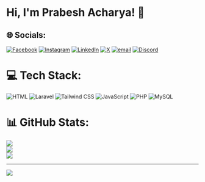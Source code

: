 # Hi, I'm Prabesh Acharya! 👋  


## 🌐 Socials:
[![Facebook](https://img.shields.io/badge/Facebook-%231877F2.svg?logo=Facebook&logoColor=white)](https://facebook.com/prabesh.ach) [![Instagram](https://img.shields.io/badge/Instagram-%23E4405F.svg?logo=Instagram&logoColor=white)](https://instagram.com/prabesh_ach) [![LinkedIn](https://img.shields.io/badge/LinkedIn-%230077B5.svg?logo=linkedin&logoColor=white)](https://linkedin.com/in/prabesh_ach) [![X](https://img.shields.io/badge/X-black.svg?logo=X&logoColor=white)](https://x.com/PrabeshAch33319) [![email](https://img.shields.io/badge/Email-D14836?logo=gmail&logoColor=white)](mailto:praveshach1032@gmail.com) [![Discord](https://img.shields.io/badge/Discord-%237289DA.svg?logo=discord&logoColor=white)](https://discord.gg/https://discord.gg/deSVGKtV) 

# 💻 Tech Stack:


 ![HTML](https://img.shields.io/badge/html5-%23E34F26.svg?style=flat&logo=html5&logoColor=white) ![Laravel](https://img.shields.io/badge/laravel-%23FF2D20.svg?style=flat&logo=laravel&logoColor=white) ![Tailwind CSS](https://img.shields.io/badge/tailwindcss-%2338B2AC.svg?style=flat&logo=tailwind-css&logoColor=white)  ![JavaScript](https://img.shields.io/badge/javascript-%23F7DF1E.svg?style=flat&logo=javascript&logoColor=black) ![PHP](https://img.shields.io/badge/php-%23777BB4.svg?style=flat&logo=php&logoColor=white) ![MySQL](https://img.shields.io/badge/mysql-4479A1.svg?style=flat&logo=mysql&logoColor=white) 
# 📊 GitHub Stats:
![](https://github-readme-stats.vercel.app/api?username=prabesh1032&theme=blue-green&hide_border=false&include_all_commits=true&count_private=true)<br/>
![](https://github-readme-streak-stats.herokuapp.com/?user=prabesh1032&theme=blue-green&hide_border=false)<br/>
![](https://github-readme-stats.vercel.app/api/top-langs/?username=prabesh1032&theme=blue-green&hide_border=false&include_all_commits=true&count_private=true&layout=compact)

---
[![](https://visitcount.itsvg.in/api?id=prabesh1032&icon=0&color=0)](https://visitcount.itsvg.in)

<!-- Proudly created with GPRM ( https://gprm.itsvg.in ) -->
